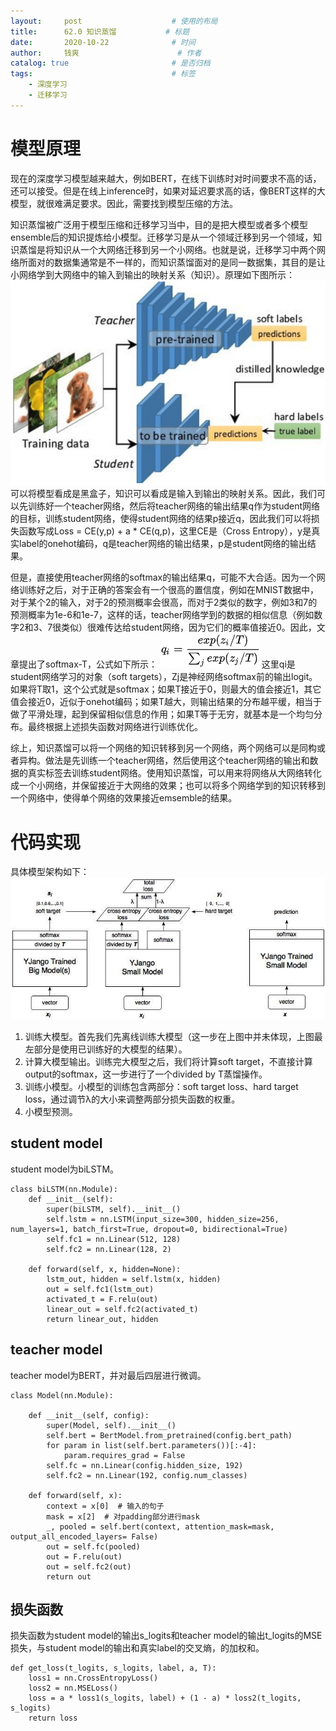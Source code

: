```yaml
---
layout:     post   				    # 使用的布局
title:      62.0 知识蒸馏			# 标题 
date:       2020-10-22  			# 时间
author:     钱爽 						# 作者
catalog: true 						# 是否归档
tags:								# 标签
    - 深度学习
    - 迁移学习
---
```


# 模型原理

现在的深度学习模型越来越大，例如BERT，在线下训练时对时间要求不高的话，还可以接受。但是在线上inference时，如果对延迟要求高的话，像BERT这样的大模型，就很难满足要求。因此，需要找到模型压缩的方法。

知识蒸馏被广泛用于模型压缩和迁移学习当中，目的是把大模型或者多个模型ensemble后的知识提炼给小模型。迁移学习是从一个领域迁移到另一个领域，知识蒸馏是将知识从一个大网络迁移到另一个小网络。也就是说，迁移学习中两个网络所面对的数据集通常是不一样的，而知识蒸馏面对的是同一数据集，其目的是让小网络学到大网络中的输入到输出的映射关系（知识）。原理如下图所示：
![KD](/img/KD-01.png)
可以将模型看成是黑盒子，知识可以看成是输入到输出的映射关系。因此，我们可以先训练好一个teacher网络，然后将teacher网络的输出结果q作为student网络的目标，训练student网络，使得student网络的结果p接近q，因此我们可以将损失函数写成Loss = CE(y,p) + a * CE(q,p)，这里CE是（Cross Entropy），y是真实label的onehot编码，q是teacher网络的输出结果，p是student网络的输出结果。

但是，直接使用teacher网络的softmax的输出结果q，可能不大合适。因为一个网络训练好之后，对于正确的答案会有一个很高的置信度，例如在MNIST数据中，对于某个2的输入，对于2的预测概率会很高，而对于2类似的数字，例如3和7的预测概率为1e-6和1e-7，这样的话，teacher网络学到的数据的相似信息（例如数字2和3、7很类似）很难传达给student网络，因为它们的概率值接近0。因此，文章提出了softmax-T，公式如下所示：
![KD](/img/KD-02.png)
这里qi是student网络学习的对象（soft targets），Zj是神经网络softmax前的输出logit。如果将T取1，这个公式就是softmax；如果T接近于0，则最大的值会接近1，其它值会接近0，近似于onehot编码；如果T越大，则输出结果的分布越平缓，相当于做了平滑处理，起到保留相似信息的作用；如果T等于无穷，就基本是一个均匀分布。最终根据上述损失函数对网络进行训练优化。

综上，知识蒸馏可以将一个网络的知识转移到另一个网络，两个网络可以是同构或者异构。做法是先训练一个teacher网络，然后使用这个teacher网络的输出和数据的真实标签去训练student网络。使用知识蒸馏，可以用来将网络从大网络转化成一个小网络，并保留接近于大网络的效果；也可以将多个网络学到的知识转移到一个网络中，使得单个网络的效果接近emsemble的结果。

# 代码实现

具体模型架构如下：
![KD](/img/KD-03.png)
1. 训练大模型。首先我们先离线训练大模型（这一步在上图中并未体现，上图最左部分是使用已训练好的大模型的结果）。
2. 计算大模型输出。训练完大模型之后，我们将计算soft target，不直接计算output的softmax，这一步进行了一个divided by T蒸馏操作。
3. 训练小模型。小模型的训练包含两部分：soft target loss、hard target loss，通过调节λ的大小来调整两部分损失函数的权重。
5. 小模型预测。

## student model

student model为biLSTM。
```
class biLSTM(nn.Module):
    def __init__(self):
        super(biLSTM, self).__init__()
        self.lstm = nn.LSTM(input_size=300, hidden_size=256, num_layers=1, batch_first=True, dropout=0, bidirectional=True)
        self.fc1 = nn.Linear(512, 128)
        self.fc2 = nn.Linear(128, 2)

    def forward(self, x, hidden=None):
        lstm_out, hidden = self.lstm(x, hidden)     
        out = self.fc1(lstm_out)
        activated_t = F.relu(out)
        linear_out = self.fc2(activated_t)
        return linear_out, hidden
```

## teacher model

teacher model为BERT，并对最后四层进行微调。
```
class Model(nn.Module):

    def __init__(self, config):
        super(Model, self).__init__()
        self.bert = BertModel.from_pretrained(config.bert_path)
        for param in list(self.bert.parameters())[:-4]:
            param.requires_grad = False
        self.fc = nn.Linear(config.hidden_size, 192)
        self.fc2 = nn.Linear(192, config.num_classes)

    def forward(self, x):
        context = x[0]  # 输入的句子
        mask = x[2]  # 对padding部分进行mask
        _, pooled = self.bert(context, attention_mask=mask, output_all_encoded_layers= False)
        out = self.fc(pooled)
        out = F.relu(out)
        out = self.fc2(out)
        return out
```

## 损失函数

损失函数为student model的输出s_logits和teacher model的输出t_logits的MSE损失，与student model的输出和真实label的交叉熵，的加权和。
```
def get_loss(t_logits, s_logits, label, a, T):
    loss1 = nn.CrossEntropyLoss()
    loss2 = nn.MSELoss()
    loss = a * loss1(s_logits, label) + (1 - a) * loss2(t_logits, s_logits)
    return loss
```